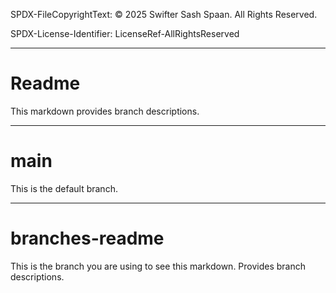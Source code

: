SPDX-FileCopyrightText: © 2025 Swifter Sash Spaan. All Rights Reserved.

SPDX-License-Identifier: LicenseRef-AllRightsReserved

---

# Readme

This markdown provides branch descriptions.

---

# main

This is the default branch.

---

# branches-readme

This is the branch you are using to see this markdown.
Provides branch descriptions.
